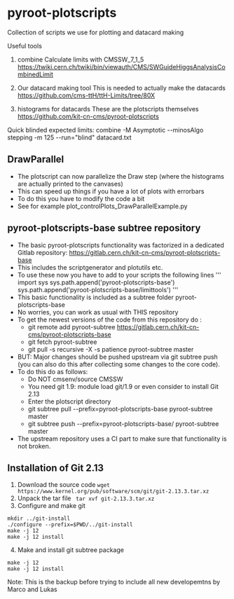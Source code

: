# pyroot-plotscripts
Collection of scripts we use for plotting and datacard making

Useful tools
1) combine
Calculate limits with
CMSSW_7_1_5
https://twiki.cern.ch/twiki/bin/viewauth/CMS/SWGuideHiggsAnalysisCombinedLimit

2) Our datacard making tool
This is needed to actually make the datacards
https://github.com/cms-ttH/ttH-Limits/tree/80X

3) histograms for datacards
These are the plotscripts themselves
https://github.com/kit-cn-cms/pyroot-plotscripts

Quick blinded expected limits:
  combine -M Asymptotic --minosAlgo stepping -m 125 --run="blind" datacard.txt
  
  
  ## DrawParallel
  * The plotscript can now parallelize the Draw step (where the histograms are actually printed to the canvases)
  * This can speed up things if you have a lot of plots with errorbars
  * To do this you have to modify the code a bit
  * See for example plot_controlPlots_DrawParallelExample.py
  
  ## pyroot-plotscripts-base subtree repository
  * The basic pyroot-plotscripts functionality was factorized in a dedicated Gitlab repository:
  https://gitlab.cern.ch/kit-cn-cms/pyroot-plotscripts-base
  * This includes the scriptgenerator and plotutils etc.
  * To use these now you have to add to your scripts the following lines
    '''
    import sys
    sys.path.append('pyroot-plotscripts-base')
    sys.path.append('pyroot-plotscripts-base/limittools')
    '''   
  * This basic functionality is included as a subtree folder pyroot-plotscripts-base
  * No worries, you can work as usual with THIS repository
  * To get the newest versions of the code from this repository do :
     * git remote add pyroot-subtree https://gitlab.cern.ch/kit-cn-cms/pyroot-plotscripts-base
     * git fetch pyroot-subtree
     * git pull -s recursive -X -s patience pyroot-subtree master
  * BUT: Major changes should be pushed upstream via git subtree push (you can also do this after collecting some changes to the core code).
  * To do this do as follows:
     * Do NOT cmsenv/source CMSSW
     * You need git 1.9:    module load git/1.9 or even consider to install Git 2.13
     * Enter the plotscript directory
     * git subtree pull  --prefix=pyroot-plotscripts-base pyroot-subtree master
     * git subtree push --prefix=pyroot-plotscripts-base/ pyroot-subtree master
  * The upstream repository uses a CI part to make sure that functionality is not broken.
  
  ## Installation of Git 2.13
  1. Download the source code
  ```wget https://www.kernel.org/pub/software/scm/git/git-2.13.3.tar.xz```
  2. Unpack the tar file
  ``` tar xvf git-2.13.3.tar.xz```
  3. Configure and make git
  ```cd git-2.13.3
  mkdir ../git-install
  ./configure --prefix=$PWD/../git-install
  make -j 12
  make -j 12 install
  ```
  4. Make and install git subtree package
  ``` cd contrib/subtree
  make -j 12
  make -j 12 install
  ```

Note: This is the backup before trying to include all new developemtns by Marco and Lukas
